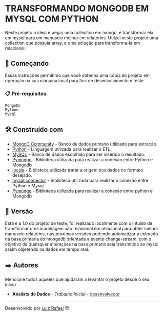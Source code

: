 # TRANSFORMANDO MONGODB EM MYSQL COM PYTHON

Neste projeto a ideia é pegar uma collection em mongo, e transformar ela em mysql para um manuseio melhor em relatórios. Utilzei neste projeto uma collection
que possuia array, e uma solução para transforma-la em relacional. 
## 🚀 Começando

Essas instruções permitirão que você obtenha uma cópia do projeto em operação na sua máquina local para fins de desenvolvimento e teste.

### 📋 Pré-requisitos



```
MongoDb
Python
Mysql
```


## 🛠️ Construído com


* [MongoD Community](https://www.mongodb.com/try/download/community) - Banco de dados primario utilizado para extração. 
* [Python](https://www.python.org/) - Linguagem utilizada para realizar o ETL.
* [MySQL](https://www.mysql.com/downloads/) - Banco de dados escolhido para ser inserido o resultado.
* [Pymongo](https://pymongo.readthedocs.io/en/stable/) - Biblioteca utilizada para realizar a conexão entre Python e Mongodb
* [locale](https://docs.python.org/pt-br/3.8/library/locale.html) - Biblioteca utilizada tratar a origem dos dados no formato desejado.
* [mysql.connector](https://dev.mysql.com/doc/connector-python/en/) - Biblioteca utilizada para realizar a conexão entre Python e Mysql
* [Pymongo](https://pymongo.readthedocs.io/en/stable/) - Biblioteca utilizada para realizar a conexão entre python e Mongodb


## 📌 Versão

Esta e a 1.0 do projeto de teste, foi realizado localmente com o intuido de transformar uma modelagem não relacional em relacional para obter melhor manuseio 
relatórios, nas proximas versões pretendo automatizar a extração na base primaria do mongodb orientada a evento change-stream, com o objetivo de quaisquer alterações
na base primaria seja transmitido ao mysql assim objetendo os dados em tempo real. 

## ✒️ Autores

Mencione todos aqueles que ajudaram a levantar o projeto desde o seu início

* **Analista de Dados** - *Trabalho Inicial* - [desenvolvedor](https://github.com/luiz-rafael)


---
Desenvolvido por [Luiz Rafael](https://github.com/luiz-rafael) 😊
